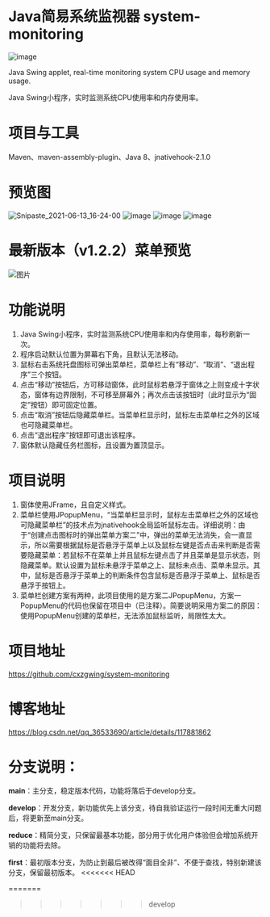 # Java简易系统监视器 system-monitoring 

![image](https://img.shields.io/github/license/cxzgwing/system-monitoring?style=flat-square)

Java Swing applet, real-time monitoring system CPU usage and memory usage.

Java Swing小程序，实时监测系统CPU使用率和内存使用率。

# 项目与工具
Maven、maven-assembly-plugin、Java 8、jnativehook-2.1.0

# 预览图
![Snipaste_2021-06-13_16-24-00](https://user-images.githubusercontent.com/41880446/121800502-effc0900-cc64-11eb-8b6b-772698fc57be.jpg)
![image](https://user-images.githubusercontent.com/41880446/121800529-13bf4f00-cc65-11eb-9bcc-5937cd314cfd.png)
![image](https://user-images.githubusercontent.com/41880446/121800680-df985e00-cc65-11eb-8b23-a47711509398.png)
![image](https://user-images.githubusercontent.com/41880446/121800704-f474f180-cc65-11eb-9727-4b7694c10d71.png)

# 最新版本（v1.2.2）菜单预览
![图片](https://user-images.githubusercontent.com/41880446/124697063-c14a1900-df18-11eb-9c95-d26157a0784a.png)



# 功能说明
<ol>
  <li>Java Swing小程序，实时监测系统CPU使用率和内存使用率，每秒刷新一次。</li>
  <li>程序启动默认位置为屏幕右下角，且默认无法移动。</li>
  <li>鼠标右击系统托盘图标可弹出菜单栏，菜单栏上有“移动”、“取消”、“退出程序”三个按钮。</li>
  <li>点击“移动”按钮后，方可移动窗体，此时鼠标若悬浮于窗体之上则变成十字状态，窗体有边界限制，不可移至屏幕外；再次点击该按钮时（此时显示为“固定”按钮）即可固定位置。</li>
  <li>点击“取消”按钮后隐藏菜单栏。当菜单栏显示时，鼠标左击菜单栏之外的区域也可隐藏菜单栏。</li>
  <li>点击“退出程序”按钮即可退出该程序。</li>
  <li>窗体默认隐藏任务栏图标，且设置为置顶显示。</li>
</ol>
 
# 项目说明
<ol>
  <li>窗体使用JFrame，且自定义样式。</li>
  <li>菜单栏使用JPopupMenu，“当菜单栏显示时，鼠标左击菜单栏之外的区域也可隐藏菜单栏”的技术点为jnativehook全局监听鼠标左击。详细说明：由于“创建点击图标时的弹出菜单方案二”中，弹出的菜单无法消失，会一直显示，所以需要根据鼠标是否悬浮于菜单上以及鼠标左键是否点击来判断是否需要隐藏菜单：若鼠标不在菜单上并且鼠标左键点击了并且菜单是显示状态，则隐藏菜单。默认设置为鼠标未悬浮于菜单之上、鼠标未点击、菜单未显示。其中，鼠标是否悬浮于菜单上的判断条件包含鼠标是否悬浮于菜单上、鼠标是否悬浮于按钮上。</li>
  <li>菜单栏创建方案有两种，此项目使用的是方案二JPopupMenu，方案一PopupMenu的代码也保留在项目中（已注释）。简要说明采用方案二的原因：使用PopupMenu创建的菜单栏，无法添加鼠标监听，局限性太大。</li>
</ol>

# 项目地址
https://github.com/cxzgwing/system-monitoring

# 博客地址
https://blog.csdn.net/qq_36533690/article/details/117881862

# 分支说明：
**main**：主分支，稳定版本代码，功能将落后于develop分支。

**develop**：开发分支，新功能优先上该分支，待自我验证运行一段时间无重大问题后，将更新至main分支。

**reduce**：精简分支，只保留最基本功能，部分用于优化用户体验但会增加系统开销的功能将去除。

**first**：最初版本分支，为防止到最后被改得“面目全非”、不便于查找，特别新建该分支，保留最初版本。
<<<<<<< HEAD

=======
>>>>>>> develop
